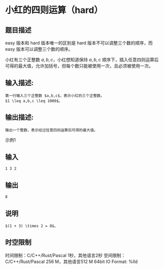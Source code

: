 # 小红的四则运算（hard）

## 题目描述

easy 版本和 hard 版本唯一的区别是 hard 版本不可以调整三个数的顺序，而 easy 版本可以调整三个数的顺序。  
  
小红有三个正整数 $a,b,c$，小红想知道保持 $a,b,c$ 顺序下，插入任意四则运算后可得的最大值，允许加括号，但每个数只能被使用一次，且必须被使用一次。

## 输入描述:
    
    
    第一行输入三个正整数 $a,b,c$，表示小红的三个正整数。  
    $1 \leq a,b,c \leq 1000$。

## 输出描述:
    
    
    输出一个整数，表示经过任意四则运算后可得的最大值。

示例1 

## 输入
    
    
    1 3 2

## 输出
    
    
    8

## 说明
    
    
    $(1 + 3) \times 2 = 8$。


## 时空限制

时间限制：C/C++/Rust/Pascal 1秒，其他语言2秒
空间限制：C/C++/Rust/Pascal 256 M，其他语言512 M
64bit IO Format: %lld